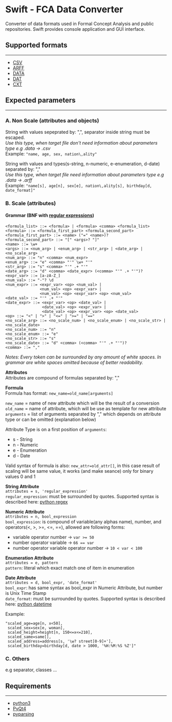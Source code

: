 # **Swift - FCA Data Converter**
Converter of data formats used in Formal Concept Analysis and public repositories. Swift provides console application and GUI interface.  

## Supported formats
-------------------
* [CSV](https://en.wikipedia.org/wiki/Comma-separated_values) 
* [ARFF](http://weka.wikispaces.com/ARFF+%28book+version%29)
* [DATA](http://www.cs.washington.edu/dm/vfml/appendixes/c45.htm)
* [DAT](http://fcalgs.sourceforge.net/format.html)
* [CXT](http://www.upriss.org.uk/fca/fcafileformats.html#Burmeister)

## Expected parameters
-------------------

### A. Non Scale (attributes and objects)
String with values sepeprated by: ",", separator inside string must be escaped.  
*Use this type, when target file don't need information about parameters type e.g .data -> .csv*  
Example: ```"name, age, sex, nation\,ality"```

String with values and types(s-string, n-numeric, e-enumeration, d-date) separated by: ","  
*Use this type, when target file need information about parameters type e.g .data -> .arff*    
Example: ```"name[s], age[n], sex[e], nation\,ality[s], birthday[d, date_format]"```

### B. Scale (attributes)  

#### Grammar (BNF with [regular expressions](https://docs.python.org/2/library/re.html))

```
<formula_list> ::= <formula> | <formula> <comma> <formula_list>
<formula> ::= <formula_first_part> <formula_second_part>
<formula_first_part> ::= <name> ("=" <name>)?
<formula_second_part> ::= "[" <args>? "]"
<name> ::= \w+
<args> ::= <num_arg> | <enum_arg> | <str_arg> | <date_arg> | <no_scale_arg>
<num_arg> ::= "n" <comma> <num_expr>
<enum_arg> ::= "e" <comma> "'" \w+ "'"
<str_arg> ::= "s" <comma> "'" .+ "'"
<date_arg> ::= "d" <comma> <date_expr> (<comma> "'" .+ "'")?
<expr_var> ::= [a-zA-Z_]
<num_val> ::= "-"? \d
<num_expr> ::= <expr_var> <op> <num_val> |
               <num_val> <op> <expr_var> |
               <num_val> <op> <expr_var> <op> <num_val>
<date_val> ::= "'" .+ "'"
<date_expr> ::= <expr_var> <op> <date_val> |
                <date_val> <op> <expr_var> |
                <date_val> <op> <expr_var> <op> <date_val>
<op> ::= "<" | ">" | "<=" | ">=" | "=="
<no_scale_arg> ::= <no_scale_num> | <no_scale_enum> | <no_scale_str> | <no_scale_date>
<no_scale_num> ::= "n"
<no_scale_enum> ::= "e"
<no_scale_str> ::= "s"
<no_scale_date> ::= "d" <comma> (<comma> "'" .+ "'")?
<comma> ::= ","
```
*Notes: Every token can be surrounded by any amount of white spaces. In grammar are white spaces omitted because of better readability.*  

**Attributes**  
Attributes are compound of formulas separated by: ","  

**Formula**  
Formula has format: ```new_name=old_name[arguments]```  

```new_name``` = name of new attribute which will be the result of a conversion  
```old_name``` = name of attribute, which will be use as template for new attribute  
```arguments``` = list of arguments separated by "," which depends on attribute type or can be omitted (explanation below)  

Attribute Type is on a first position of ```arguments```:

* s - String
* n - Numeric
* e - Enumeration 
* d - Date  

Valid syntax of formula is also: ```new_attr=old_attr[]```, in this case result of scaling will be same value, it works (and make seance) only for binary values 0 and 1  

**String Attribute**  
```attributes = s, 'regular_expression'```   
```regular_expression```: must be surrounded by quotes. Supported syntax is described here: [python regex](https://docs.python.org/2/library/re.html)

**Numeric Attribute**  
```attributes = n, bool_expression```  
```bool_expression```: is compound of variable(any alphas name), number, and operators(<, >, >=, <=, ==), allowed are following forms:

* variable operator number -> ```var >= 50```
* number operator variable -> ```66 == var```
* number operator variable operator number -> ```10 < var < 100```

**Enumeration Attribute**  
```attributes = e, pattern```  
```pattern```: literal which exact match one of item in enumeration  

**Date Attribute**  
```attributes = d, bool_expr, 'date_format'```  
```bool_expr```: has same syntax as bool_expr in Numeric Attribute, but number is Unix Time Stamp  
```date_format```: must be surrounded by quotes. Supported syntax is described here: [python datetime](https://docs.python.org/2/library/datetime.html#module-datetime)
 
Example: 
```
"scaled_age=age[n, x<50], 
 scaled_sex=sex[e, woman], 
 scaled_height=height[n, 150<=x<=210],  
 scaled_same=same[],  
 scaled_address=address[s, '\w? street[0-9]+'],
 scaled_birthday=birthday[d, date > 1000, '%H:%M:%S %Z']"
``` 

### C. Others
e.g separator, classes ...


## Requirements
------------
* [python3](https://www.python.org/)
* [PyQt4](http://www.riverbankcomputing.co.uk/software/pyqt/intro)
* [pyparsing](https://pyparsing.wikispaces.com/)
